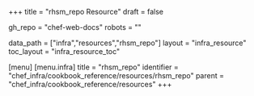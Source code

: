 +++
title = "rhsm_repo Resource"
draft = false

gh_repo = "chef-web-docs"
robots = ""

data_path = ["infra","resources","rhsm_repo"]
layout = "infra_resource"
toc_layout = "infra_resource_toc"


[menu]
  [menu.infra]
    title = "rhsm_repo"
    identifier = "chef_infra/cookbook_reference/resources/rhsm_repo"
    parent = "chef_infra/cookbook_reference/resources"
+++

<!-- The contents of this page are automatically generated from the rhsm_repo.yaml file in the data directory. -->
<!-- To suggest a change, edit the https://github.com/chef/chef/blob/master/lib/chef/resource/rhsm_repo.rb file
      and submit a pull request to the https://github.com/chef/chef repository. -->
